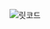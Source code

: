 ![릿코드](https://github.com/hwanyeol/2022131006_-_-/assets/162323167/dbcdb353-2a7d-47c8-8872-29d42f5e0ac2)
